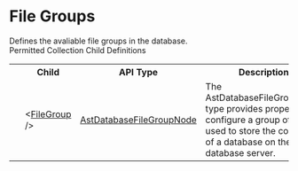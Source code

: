 # File Groups

<div class="LanguageSummary"><div class ="SummaryItem">Defines the avaliable file groups in the database.</div></div><div class="SchemaBindingGroup"><div class="SchemaBindingGroupHeader">Permitted Collection Child Definitions</div><table id="SchemaBindingList" class="SchemaBindingList"><tbody><tr><th class="SchemaBindingIconColumnHeader">&nbsp;</th><th class="SchemaBindingNameColumnHeader">Child</th><th class="SchemaBindingTypeColumnHeader">API Type</th><th class="SchemaBindingSummaryColumnHeader">Description</th></tr><tr class="cd0"><td class="SchemaBindingIcon"><div class="NotRequired" /></td><td class="SchemaBindingName"><span class="punc">&lt;</span><a href=../api-reference/Varigence.Languages.Biml.Table.AstDatabaseFileGroupNode.html">FileGroup</a><span class="punc"> /&gt;</span></td><td class="SchemaBindingType"><a href="Varigence.Languages.Biml.Table.AstDatabaseFileGroupNode.html">AstDatabaseFileGroupNode</a></td><td class="SchemaBindingSummary">The AstDatabaseFileGroupNode type provides properties to configure a group of file used to store the contents of a database on the database server.</td></tr></tbody></table></div>